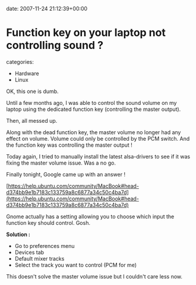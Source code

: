 


date: 2007-11-24 21:12:39+00:00


# Function key on your laptop not controlling sound ?

categories:
- Hardware
- Linux


OK, this one is dumb.

Until a few months ago, I was able to control the sound volume on my laptop using the dedicated function key (controlling the master output).

Then, all messed up.

Along with the dead function key, the master volume no longer had any effect on volume. 
Volume could only be controlled by the PCM switch. And the function key was controlling the master output !

Today again, I tried to manually install the latest alsa-drivers to see if it was fixing the master volume issue. Was a no go.

Finally tonight, Google came up with an answer !

[https://help.ubuntu.com/community/MacBook#head-d374bb9e1b7183c133759a8c6877a34c50c4ba7d](https://help.ubuntu.com/community/MacBook#head-d374bb9e1b7183c133759a8c6877a34c50c4ba7d)

Gnome actually has a setting allowing you to choose which input the function key should control. Gosh.

**Solution :**

- Go to preferences menu
- Devices tab
- Default mixer tracks
- Select the track you want to control (PCM for me)

This doesn't solve the master volume issue but I couldn't care less now.
